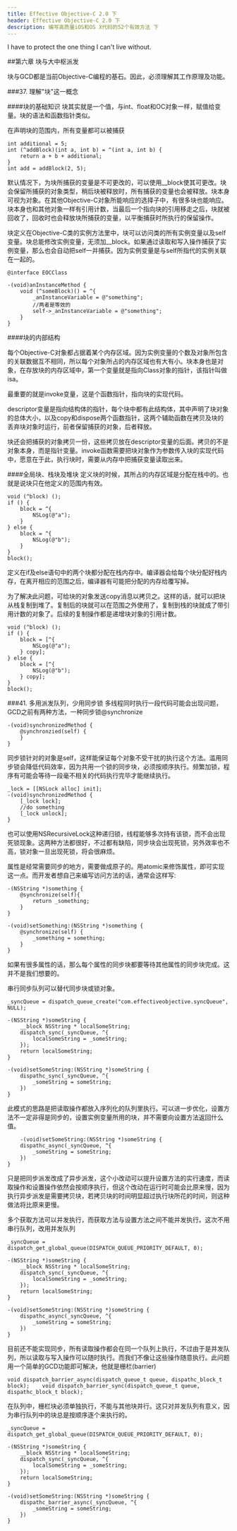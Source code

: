 ```yaml
---
title: Effective Objective-C 2.0 下
header: Effective Objective-C 2.0 下
description: 编写高质量iOS和OS X代码的52个有效方法 下
---
```


I have to protect the one thing I can't live without.

##第六章 块与大中枢派发

块与GCD都是当前Objective-C编程的基石。因此，必须理解其工作原理及功能。

###37. 理解"块"这一概念

####块的基础知识
块其实就是一个值，与int、float和OC对象一样，赋值给变量。块的语法和函数指针类似。

在声明块的范围内，所有变量都可以被捕获
	
	int additional = 5;
	int (^addBlock)(int a, int b) = ^(int a, int b) {
		return a + b + additional;
	}
	int add = addBlock(2, 5);
	
默认情况下，为块所捕获的变量是不可更改的，可以使用__block使其可更改。块会保留所捕获的对象类型，稍后块被释放时，所有捕获的变量也会被释放。块本身可视为对象。在其他Objective-C对象所能响应的选择子中，有很多块也能响应。块本身也和其他对象一样有引用计数，当最后一个指向块的引用移走之后，块就被回收了，回收时也会释放块所捕获的变量，以平衡捕获时所执行的保留操作。

块定义在Objective-C类的实例方法里中，块可以访问类的所有实例变量以及self变量。块总能修改实例变量，无须加__block。如果通过读取和写入操作捕获了实例变量，那么也会自动把self一并捕获。因为实例变量是与self所指代的实例关联在一起的。

	@interface EOCClass
	
	-(void)anInstanceMethod {
		void (^someBlock)() = ^{
			_anInstanceVariable = @"something";
			//两者是等效的
			self->_anInstanceVariable = @"something";
		}
	}

####块的内部结构

每个Objective-C对象都占据着某个内存区域。因为实例变量的个数及对象所包含的关联数据互不相同，所以每个对象所占的内存区域也有大有小。块本身也是对象，在存放块的内存区域中，第一个变量就是指向Class对象的指针，该指针叫做isa。

最重要的就是invoke变量，这是个函数指针，指向块的实现代码。

descriptor变量是指向结构体的指针，每个块中都有此结构体，其中声明了块对象的总体大小，以及copy和dispose两个函数指针，这两个辅助函数在拷贝及块的丢弃块对象时运行，前者保留捕获的对象，后者释放。

块还会把捕获的对象拷贝一份，这些拷贝放在descriptor变量的后面。拷贝的不是对象本身，而是指针变量。invoke函数需要把块对象作为参数传入块的实现代码中，愿意在于此，执行块时，需要从内存中把捕获变量读取出来。

####全局块、栈块及堆块
定义块的时候，其所占的内存区域是分配在栈中的。也就是说块只在他定义的范围内有效。

	void (^block) ();
	if () {
		block = ^{
			NSLog(@"a");
		}
	} else {
		block = ^{
			NSLog(@"b");			
		}
	}
	block();
	
定义在if及else语句中的两个块都分配在栈内存中。编译器会给每个块分配好栈内存，在离开相应的范围之后，编译器有可能把分配的内存给覆写掉。

为了解决此问题，可给块的对象发送copy消息以拷贝之。这样的话，就可以把块从栈复制到堆了。复制后的块就可以在范围之外使用了，复制到栈的块就成了带引用计数的对象了。后续的复制操作都是递增块对象的引用计数。

	void (^block) ();
	if () {
		block = [^{
			NSLog(@"a");
		} copy];
	} else {
		block = [^{
			NSLog(@"b");			
		} copy];
	}
	block();
	

###41. 多用派发队列，少用同步锁
多线程同时执行一段代码可能会出现问题，GCD之前有两种方法，一种同步锁@synchronize

	-(void)synchronizedMethod {
		@synchronzied(self) {
		}
	}
	
同步锁针对的对象是self，这样能保证每个对象不受干扰的执行这个方法。滥用同步锁会降低代码效率，因为共用一个锁的同步块，必须按顺序执行。频繁加锁，程序有可能会等待一段毫不相关的代码执行完毕才能继续执行。

	_lock = [[NSLock alloc] init];
	-(void)synchronizedMethod {
		[_lock lock];
		//do something
		[_lock unlock];
	}

也可以使用NSRecursiveLock这种递归锁，线程能够多次持有该锁，而不会出现死锁现象。这两种方法都很好，不过都有缺陷，同步块会出现死锁，另外效率也不高，锁对象一旦出现死锁，将会很麻烦。

属性是经常需要同步的地方，需要做成原子的。用atomic来修饰属性，即可实现这一点。而开发者想自己来编写访问方法的话，通常会这样写:

	-(NSString *)something {
		@synchronize(self){
			return _something;
		}
	}
	
	-(void)setSomething:(NSString *)something {
		@synchronize(self) {
			_something = something;
		}
	}

如果有很多属性的话，那么每个属性的同步块都要等待其他属性的同步块完成。这并不是我们想要的。

串行同步队列可以替代同步块或锁对象。

	_syncQueue = dispatch_queue_create("com.effectiveobjective.syncQueue", NULL);
	
	-(NSString *)someString {
		__block NSString * localSomeString;
		dispatch_sync(_syncQueue, ^{
			localSomeString = _someString;
		});
		return localSomeString;
	}
	
	-(void)setSomeString:(NSString *)someString {
		dispathc_sync(_syncQueue, ^{
			_someString = someString;
		})
	}
	
此模式的思路是把读取操作都放入序列化的队列里执行。可以进一步优化，设置方法不一定非得是同步的，设置实例变量所用的块，并不需要向设置方法返回什么值。

		-(void)setSomeString:(NSString *)someString {
		dispathc_async(_syncQueue, ^{
			_someString = someString;
		})
	}

只是把同步派发改成了异步派发，这个小改动可以提升设置方法的实行速度，而读取操作和设置操作依然会按顺序执行，但这个改动在运行时可能会比原来慢，因为执行异步派发是需要拷贝块，若拷贝块的时间明显超过执行块所花的时间，则这种做法将比原来更慢。

多个获取方法可以并发执行，而获取方法与设置方法之间不能并发执行。这次不用串行队列，改用并发队列

	_syncQueue = dispatch_get_global_queue(DISPATCH_QUEUE_PRIORITY_DEFAULT, 0);
	
	-(NSString *)someString {
		__block NSString * localSomeString;
		dispatch_sync(_syncQueue, ^{
			localSomeString = _someString;
		});
		return localSomeString;
	}
	
	-(void)setSomeString:(NSString *)someString {
		dispathc_async(_syncQueue, ^{
			_someString = someString;
		})
	}

目前还不能实现同步，所有读取操作都会在同一个队列上执行，不过由于是并发队列，所以读取与写入操作可以随时执行。而我们不像让这些操作随意执行。此问题用一个简单的GCD功能即可解决，他就是栅栏(barrier)

	void dispatch_barrier_async(dispatch_queue_t queue, dispathc_block_t block);	void dispatch_barrier_sync(dispatch_queue_t queue, dispathc_block_t block);
	
在队列中，栅栏块必须单独执行，不能与其他块并行。这只对并发队列有意义，因为串行队列中的块总是按顺序逐个来执行的。

	_syncQueue = dispatch_get_global_queue(DISPATCH_QUEUE_PRIORITY_DEFAULT, 0);
	
	-(NSString *)someString {
		__block NSString * localSomeString;
		dispatch_sync(_syncQueue, ^{
			localSomeString = _someString;
		});
		return localSomeString;
	}
	
	-(void)setSomeString:(NSString *)someString {
		dispathc_barrier_async(_syncQueue, ^{
			_someString = someString;
		})
	}



